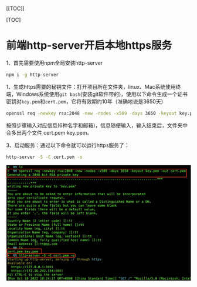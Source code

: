 [[TOC]]

[TOC]

# 前端http-server开启本地https服务

1、首先需要使用npm全局安装http-server

```bash
npm i -g http-server
```

1、生成https需要的秘钥文件：打开项目所在文件夹，linux、Mac系统使用终端，Windows系统使用`git bash`(安装git软件带的)，使用以下命令生成一个证书密钥对`key.pem`和`cert.pem`，它将有效期约10年（准确地说是3650天）

```bash
openssl req -newkey rsa:2048 -new -nodes -x509 -days 3650 -keyout key.pem -out cert.pem
```

按照步骤输入对应信息(6种名字和邮箱)，信息随便输入，输入结束后，文件夹中会多出两个文件 cert.pem key.pem。

3、启动服务：通过以下命令就可以运行https服务了：

```bash
http-server -S -C cert.pem -o
```

![](./img/006-http-server.png)